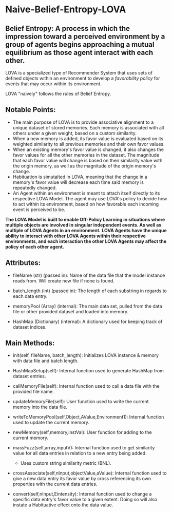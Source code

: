 # Naive-Belief-Entropy-LOVA
## Belief Entropy: A process in which the impression toward a perceived environment by a group of agents begins approaching a mutual equilibrium as those agent interact with each other. 
LOVA is a specialized type of Recommender System that uses sets of defined objects within an environment to develop a _favorability policy_ for events that may occur within its environment.

LOVA "naively" follows the rules of Belief Entropy.

## Notable Points:

- The main purpose of LOVA is to provide associative alignment to a unique dataset of stored memories. Each memory is associated with all others under a given weight, based on a custom similarity. 
- When a new memory is added, its favor value is evaluated based on its weighted similarity to all previous memories and their own favor values. 
- When an existing memory's favor value is changed, it also changes the favor values for all the other memories in the dataset. The magnitude that each favor value will change is based on their similarity value with the origin memory, as well as the magnitude of the origin memory's change.
- Habituation is simutalted in LOVA, meaning that the change in a memory's favor value will decrease each time said memory is repeatedly changed.
- An Agent within an environment is meant to attach itself directly to its respective LOVA Model. The agent may use LOVA's policy to decide how to act within its environment, based on how favorable each incoming event is perceived to be.

__The LOVA Model is built to enable Off-Policy Learning in situations where multiple objects are involved in singular independent events. As well as multiple of LOVA Agents in an environment.__ 
**LOVA Agents have the unique ability to interact with other LOVA Agents within their respective environments, and each interaction the other LOVA Agents may affect the policy of each other agent.**

## Attributes:

- fileName (str) (passed in): Name of the data file that the model instance reads from. Will create new file if none is found.
    
- batch_length (int) (passed in): The length of each substring in regards to each data entry.
    
- memoryPool (Array) (internal): The main data set, pulled from the data file or other provided dataset and loaded into memory.
    
- HashMap (Dictionary) (internal): A dictionary used for keeping track of dataset indices.


## Main Methods:

- init(self, fileName, batch_length): Initializes LOVA instance & memory with data file and batch length.
    
- HashMapSetup(self): Internal function used to generate HashMap from dataset entries.
    
- callMemoryFile(self): Internal function used to call a data file with the provided file name.
    
- updateMemoryFile(self): User function used to write the current memory into the data file.
    
- writeToMemoryPool(self,Object,AValue,Environment1): Internal function used to update the current memory.
    
- newMemory(self,memory,instVal): User function for adding to the current memory.
    
- massFuzz(self,array,inputV): Internal function used to get similarity value for all data entries in relation to a new entry being added.
  - Uses custom string similarity metric (BNL).
        
- crossAssociate(self,nInput,objectValue,aValue): Internal function used to give a new data entry its favor value by cross referencing its own properties with the current data entries.
    
- convert(self,nInput,Eintensity): Internal function used to change a specific data entry's favor value to a given extent. Doing so will also instate a Habituative effect onto the data value.
